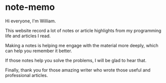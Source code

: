# note-memo

Hi everyone, I'm William.

This website record a lot of notes or article highlights from my programming life and articles I read.

Making a notes is helping me engage with the material more deeply, which can help you remember it better.

If those notes help you solve the problems, I will be glad to hear that.

Finally, thank you for those amazing writer who wrote those useful and professional articles.
